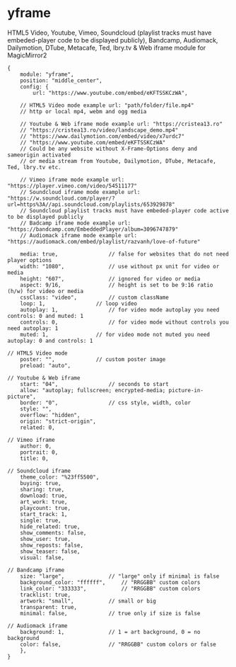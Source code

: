 # yframe

HTML5 Video, Youtube, Vimeo, Soundcloud (playlist tracks must have embeded-player code to be displayed publicly), Bandcamp, Audiomack, Dailymotion, DTube, Metacafe, Ted, lbry.tv & Web iframe module for MagicMirror2

	{
		module: "yframe",
		position: "middle_center",
		config: {
			url: "https://www.youtube.com/embed/eKFTSSKCzWA",

		// HTML5 Video mode example url: "path/folder/file.mp4"
		// http or local mp4, webm and ogg media

		// Youtube & Web iframe mode example url: "https://cristea13.ro"
		// "https://cristea13.ro/video/landscape_demo.mp4"
		// "https://www.dailymotion.com/embed/video/x7urdc7"
		// "https://www.youtube.com/embed/eKFTSSKCzWA"
		// Could be any website without X-Frame-Options deny and sameorigin activated
		// or media stream from Youtube, Dailymotion, DTube, Metacafe, Ted, lbry.tv etc.

		// Vimeo iframe mode example url: "https://player.vimeo.com/video/54511177"
		// Soundcloud iframe mode example url: "https://w.soundcloud.com/player/?url=https%3A//api.soundcloud.com/playlists/653929878"
		// Soundcloud playlist tracks must have embeded-player code active to be displayed publicly
		// Badcamp iframe mode example url: "https://bandcamp.com/EmbeddedPlayer/album=3096747879"
		// Audiomack iframe mode example url: "https://audiomack.com/embed/playlist/razvanh/love-of-future"

		media: true,				// false for websites that do not need player options
		width: "1080",				// use without px unit for video or media
		height: "607",				// ignored for video or media
		aspect: 9/16,				// height is set to be 9:16 ratio (h/w) for video or media
		cssClass: "video",			// custom className
		loop: 1,				// loop video
		autoplay: 1,				// for video mode autoplay you need controls: 0 and muted: 1
		controls: 0,				// for video mode without controls you need autoplay: 1
		muted: 1,				// for video mode not muted you need autoplay: 0 and controls: 1

	// HTML5 Video mode
		poster: "",				// custom poster image
		preload: "auto",

	// Youtube & Web iframe
		start: "04",				// seconds to start
		allow: "autoplay; fullscreen; encrypted-media; picture-in-picture",
		border: "0",				// css style, width, color
		style: "",
		overflow: "hidden",
		origin: "strict-origin",
		related: 0,

	// Vimeo iframe
		author: 0,
		portrait: 0,
		title: 0,

	// Soundcloud iframe
		theme_color: "%23ff5500",
		buying: true,
		sharing: true,
		download: true,
		art_work: true,
		playcount: true,
		start_track: 1,
		single: true,
		hide_related: true,
		show_comments: false,
		show_user: true,
		show_reposts: false,
		show_teaser: false,
		visual: false,

	// Bandcamp iframe
		size: "large",				// "large" only if minimal is false
		background_color: "ffffff",		// "RRGGBB" custom colors
		link_color: "333333",			// "RRGGBB" custom colors
		tracklist: true,
		artwork: "small",			// small or big
		transparent: true,
		minimal: false,				// true only if size is false

	// Audiomack iframe
		background: 1,				// 1 = art background, 0 = no background
		color: false,				// "RRGGBB" custom colors or false
		},
	}
